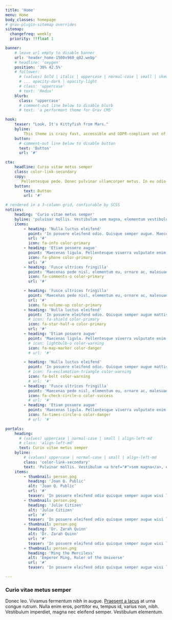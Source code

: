 ```yaml
---
title: 'Home'
menu: Home
body_classes: homepage
# grav-plugin-sitemap overrides
sitemap:
  changefreq: weekly
  priority: !!float 1

banner:
    # leave url empty to disable banner
    url: 'header_home-1500x960_q82.webp'
    # headline: 'oxygen'
    position: '30% 42.5%'
    # follower:
      # (values) bold | italic | uppercase | normal-case | small | skew
      # ... opacity-dark | opacity-light
      # class: 'uppercase'
      # text: 'Redux'
    blurb:
      class: 'uppercase'
      # comment-out line below to disable blurb
      # text: 'a performant theme for Grav CMS'

hook:
    teaser: "Look, It's Kittyfish from Mars."
    byline:
        This theme is crazy fast, accessible and GDPR-compliant out of the box. The source code is available at <a href="https://github.com/kittyfishfrommars" target="_blank">github.com/kittyfishfrommars</a>. Provided as-is and free for personal and commercial use. No strings attached. Have fun!
    button:
      # comment-out line below to disable button
      text: 'Button'
      url: '#'

cta:
    headline: Curio vitae metus semper
    class: color-link-secondary
    copy:
       Pellentesque pede. Donec pulvinar ullamcorper metus. In eu odio at lectus pulvinar mollis.  Vestibulum sem magna, elementum vestibulum arcu.
    button:
        text: Button
        url: '#'

# rendered in a 3-column grid, confiurable by SCSS
notices:
    heading: 'Curio vitae metus semper'
    byline: 'pulvinar mollis. Vestibulum sem magna, elementum vestibulum arcu.'
    items:
        - heading: 'Nulla luctus eleifend'
          point: 'In posuere eleifend odio. Quisque semper augue. Maecenas ligula... <a href="#">read more</a>'
          url: '#'
          icon: fa-info color-primary
        - heading: 'Etiam posuere augue'
          point: 'Maecenas ligula. Pellentesque viverra vulputate enim. Aliquam erat volutpat... <a href="#">read more</a>'
          icon: fa-phone color-primary
          url: '#'
        - heading: 'Fusce ultrices fringilla'
          point: 'Maecenas pede nisl, elementum eu, ornare ac, malesuada at, erat. Proin orci... <a href="#">read more</a>'
          icon: fa-comments-o color-primary
          url: '#'

        - heading: 'Fusce ultrices fringilla'
          point: 'Maecenas pede nisl, elementum eu, ornare ac, malesuada at, erat. Gravida orci.'
          url: '#'
          icon: fa-volume-up color-primary
        - heading: 'Nulla luctus eleifend'
          point: 'In posuere eleifend odio. Quisque semper augue mattis wisi. Maecenas ligula pellentesque.'
          # icon: fa-shield color-primary
          icon: fa-star-half-o color-primary
          url: '#'
        - heading: 'Etiam posuere augue'
          point: 'Maecenas ligula. Pellentesque viverra vulputate enim. Aliquam erat volutpat liguala.'
          # icon: lightbulb-o color-warning
          icon: fa-map-marker color-danger        
          # url: '#'

        - heading: 'Nulla luctus eleifend'
          point: 'In posuere eleifend odio. Quisque semper augue mattis wisi. Maecenas ligula pellentesque.'
          # icon: fa-exclamation-triangle color-warning
          icon: fa-bolt color-warning
          # url: '#'
        - heading: 'Fusce ultrices fringilla'
          point: 'Maecenas pede nisl, elementum eu, ornare ac, malesuada at, erat. Proin gravida orci porttitor.'
          icon: fa-check-circle-o color-success
          # url: '#'
        - heading: 'Etiam posuere augue'
          point: 'Maecenas ligula. Pellentesque viverra vulputate enim. Aliquam erat volutpat liguala.'
          icon: fa-times-circle-o color-danger
          # url: '#'

portals:
    heading:
      # (values) uppercase | normal-case | small | align-left-md
      # class: 'align-left-md'
      text: Curio vitae metus semper
    byline:
        # (values) uppercase | normal-case | small | align-left-md
        class: 'color-link-secondary'
        text: 'Pulvinar mollis. Vestibulum <a href="#">sem magna</a>, elementum vestibulum arcus.'
    items:
        - thumbnail: person.png
          heading: 'Joan Q. Public'
          alt: 'Joan Q. Public'
          url: '#'
          teaser: 'In posuere eleifend odio quisque semper augue wisi ligula.'
        - thumbnail: person.png
          heading: 'Julie Citizen'
          alt: 'Julie Citizen'
          url: '#'
          teaser: 'In posuere eleifend odio quisque semper augue wisi ligula.'
        - thumbnail: person.png
          heading: 'Dr. Zarah Quinn'
          alt: 'Dr. Zarah Quinn'
          url: '#'
          teaser: 'In posuere eleifend odio quisque semper augue wisi ligula.'
        - thumbnail: person.png
          heading: 'Ming the Merciless'
          alt: 'Emperor Ming, Ruler of the Universe'
          url: '#'
          teaser: 'In posuere eleifend odio quisque semper augue wisi ligula.'

---
```


### Curio vitae metus semper

Donec leo. Vivamus fermentum nibh in augue. <a href="#">Praesent a lacus</a> at urna congue rutrum. Nulla enim eros, porttitor eu, tempus id, varius non, nibh. Vestibulum imperdiet, magna nec eleifend semper. Vestibulum elementum.